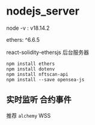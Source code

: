 # nodejs_server

node -v : v18.14.2

ethers: ^6.6.5

react-solidity-ethersjs 后台服务器

```
npm install ethers
npm install dotenv
npm install nftscan-api
npm install --save opensea-js
```

## 实时监听 合约事件

推荐 `alchemy` WSS
